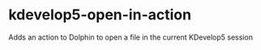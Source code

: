 # kdevelop5-open-in-action
Adds an action to Dolphin to open a file in the current KDevelop5 session
